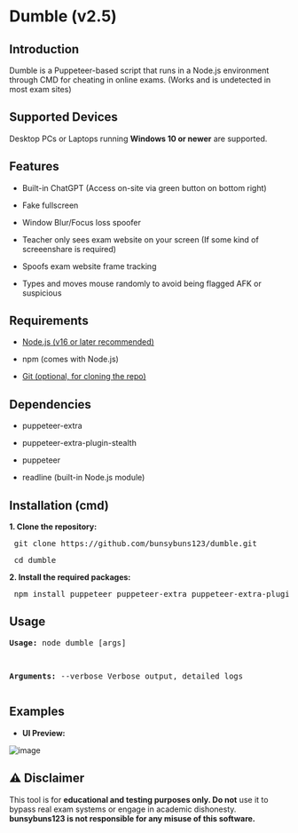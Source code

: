 # Dumble (v2.5)

## Introduction
Dumble is a Puppeteer-based script that runs in a Node.js environment through CMD for cheating in online exams. (Works and is undetected in most exam sites)

## Supported Devices
Desktop PCs or Laptops running **Windows 10 or newer** are supported.

## Features

- Built-in ChatGPT (Access on-site via green button on bottom right)

- Fake fullscreen

- Window Blur/Focus loss spoofer
 
- Teacher only sees exam website on your screen (If some kind of screeenshare is required)
 
- Spoofs exam website frame tracking

- Types and moves mouse randomly to avoid being flagged AFK or suspicious


## Requirements

- [Node.js (v16 or later recommended)](https://nodejs.org/en/download)

- npm (comes with Node.js)

- [Git (optional, for cloning the repo)](https://git-scm.com/downloads)


## Dependencies

- puppeteer-extra

- puppeteer-extra-plugin-stealth

- puppeteer

- readline (built-in Node.js module)

## Installation (cmd)

**1. Clone the repository:**

<pre> git clone https://github.com/bunsybuns123/dumble.git </pre>


<pre> cd dumble </pre>

**2. Install the required packages:**

<pre> npm install puppeteer puppeteer-extra puppeteer-extra-plugin-stealth </pre>


## Usage

**<pre>Usage:**
node dumble [args]


**Arguments:**
        --verbose    Verbose output, detailed logs
</pre>


## Examples

- **UI Preview:**

![image](https://github.com/user-attachments/assets/be089826-696d-421e-a509-561ebc8fced2)




## ⚠️ Disclaimer

This tool is for **educational and testing purposes only. Do not** use it to bypass real exam systems or engage in academic dishonesty. **bunsybuns123 is not responsible for any misuse of this software.**

